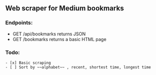 ## Web scraper for Medium bookmarks

### Endpoints:
- GET  /api/bookmarks returns JSON
- GET  /bookmarks	  returns a basic HTML page

### Todo:
	- [x] Basic scraping
	- [ ] Sort by ~~alphabet~~ , recent, shortest time, longest time